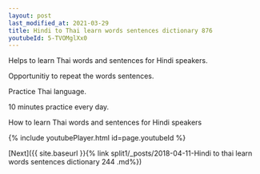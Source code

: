 ```yaml
---
layout: post
last_modified_at: 2021-03-29
title: Hindi to Thai learn words sentences dictionary 876 
youtubeId: 5-TVOMglXx0
---
```

 
 
Helps to learn Thai words and sentences for Hindi speakers.

Opportunitiy to repeat the words sentences. 

Practice Thai language. 
 
10 minutes practice every day. 
 
How to learn Thai words and sentences for Hindi speakers 
 
{% include youtubePlayer.html id=page.youtubeId %}
 
 
[Next]({{ site.baseurl }}{% link  split1/_posts/2018-04-11-Hindi to thai learn words sentences dictionary 244 .md%})
 
